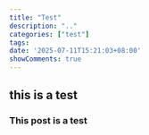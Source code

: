 ```yaml
---
title: "Test"
description: ".."
categories: ["test"]
tags:
date: '2025-07-11T15:21:03+08:00'
showComments: true
---
```

## this is a test 
### This post is a test 
